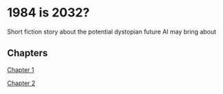 # 1984 is 2032?

Short fiction story about the potential dystopian future AI may bring about

## Chapters
[Chapter 1](chapter01.html)

[Chapter 2](chapter02.html)
